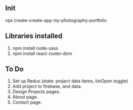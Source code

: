 ## Init

npx create-create-app my-photography-portfolio

## Libraries installed

1.  npm install node-sass
2.  npm install react-router-dom

## To Do

1.  Set up Redux.(state: project data items, listOpen toggle)
2.  Add project to firebase, and data.
3.  Design Projects pages.
4.  About page.
5.  Contact page.
